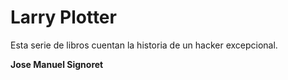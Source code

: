# Larry Plotter 

Esta serie de libros cuentan la historia de un hacker excepcional.

**Jose Manuel Signoret**

